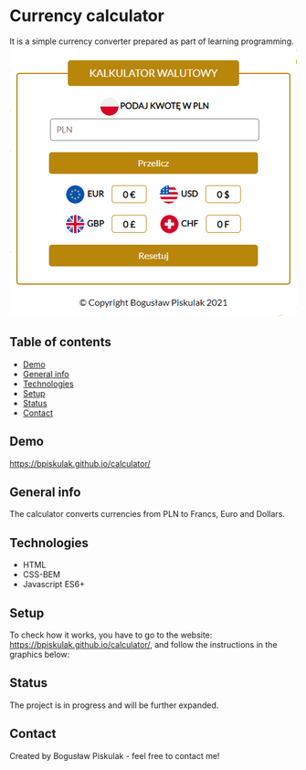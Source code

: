 
# Currency calculator
It is a simple currency converter prepared as part of learning programming.
![Currency calculator](https://raw.githubusercontent.com/BPiskulak/currency-calculator/main/img/currency-calculator.png) 

## Table of contents
* [Demo](#demo)
* [General info](#general-info)
* [Technologies](#technologies)
* [Setup](#setup)
* [Status](#status)
* [Contact](#contact)

## Demo
https://bpiskulak.github.io/calculator/

## General info
The calculator converts currencies from PLN to Francs, Euro and Dollars.

## Technologies
* HTML
* CSS-BEM
* Javascript ES6+

## Setup
To check how it works, you have to go to the website: https://bpiskulak.github.io/calculator/, and follow the instructions in the graphics below:

## Status
The project is in progress and will be further expanded.

## Contact
Created by Bogusław Piskulak - feel free to contact me!
